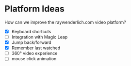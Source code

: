 # Platform Ideas

 How can we improve the raywenderlich.com video platform?

- [x] Keyboard shortcuts
- [ ] Integration with Magic Leap
- [x] Jump back/forward
- [x] Remember last watched
- [ ] 360° video experience
- [ ] mouse click animation
